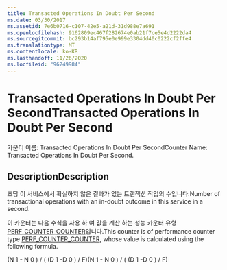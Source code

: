 ```yaml
---
title: Transacted Operations In Doubt Per Second
ms.date: 03/30/2017
ms.assetid: 7e6b0716-c107-42e5-a21d-31d988e7a691
ms.openlocfilehash: 9162809ec467f282674e0ab21f7ce5e4d2222da4
ms.sourcegitcommit: bc293b14af795e0e999e3304dd40c0222cf2ffe4
ms.translationtype: MT
ms.contentlocale: ko-KR
ms.lasthandoff: 11/26/2020
ms.locfileid: "96249984"
---
```

# <a name="transacted-operations-in-doubt-per-second"></a><span data-ttu-id="ad974-102">Transacted Operations In Doubt Per Second</span><span class="sxs-lookup"><span data-stu-id="ad974-102">Transacted Operations In Doubt Per Second</span></span>

<span data-ttu-id="ad974-103">카운터 이름: Transacted Operations In Doubt Per Second</span><span class="sxs-lookup"><span data-stu-id="ad974-103">Counter Name: Transacted Operations In Doubt Per Second.</span></span>  
  
## <a name="description"></a><span data-ttu-id="ad974-104">Description</span><span class="sxs-lookup"><span data-stu-id="ad974-104">Description</span></span>  

 <span data-ttu-id="ad974-105">초당 이 서비스에서 확실하지 않은 결과가 있는 트랜잭션 작업의 수입니다.</span><span class="sxs-lookup"><span data-stu-id="ad974-105">Number of transactional operations with an in-doubt outcome in this service in a second.</span></span>  
  
 <span data-ttu-id="ad974-106">이 카운터는 다음 수식을 사용 하 여 값을 계산 하는 성능 카운터 유형 [PERF_COUNTER_COUNTER](/previous-versions/windows/it-pro/windows-server-2003/cc740048(v=ws.10))입니다.</span><span class="sxs-lookup"><span data-stu-id="ad974-106">This counter is of performance counter type [PERF_COUNTER_COUNTER](/previous-versions/windows/it-pro/windows-server-2003/cc740048(v=ws.10)), whose value is calculated using the following formula.</span></span>  
  
 <span data-ttu-id="ad974-107">(N 1 - N 0 ) / ( (D 1 -D 0 ) / F)</span><span class="sxs-lookup"><span data-stu-id="ad974-107">(N 1 - N 0 ) / ( (D 1 -D 0 ) / F)</span></span>
